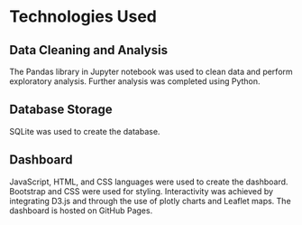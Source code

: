 # Technologies Used

## Data Cleaning and Analysis
The Pandas library in Jupyter notebook was used to clean data and perform exploratory analysis. Further analysis was completed using Python.

## Database Storage
SQLite was used to create the database.

## Dashboard
JavaScript, HTML, and CSS languages were used to create the dashboard. Bootstrap and CSS were used for styling. Interactivity was achieved by integrating D3.js and through the use of plotly charts and Leaflet maps. The dashboard is hosted on GitHub Pages. 
